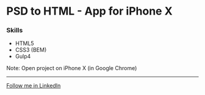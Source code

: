 <h1>PSD to HTML - App for iPhone X</h1>

<h3>Skills</h3>

- HTML5
- CSS3 (BEM)
- Gulp4

Note: Open project on iPhone X (in Google Chrome)

<hr />

<a href="https://www.linkedin.com/in/daniele-carta-lugano/">Follow me in LinkedIn</a>
